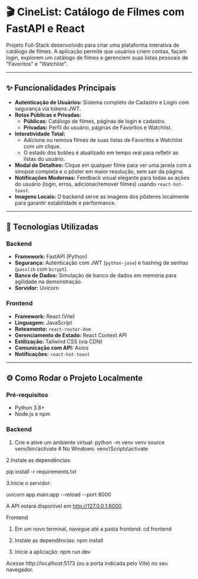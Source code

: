 # 🎬 CineList: Catálogo de Filmes com FastAPI e React



Projeto Full-Stack desenvolvido para criar uma plataforma interativa de catálogo de filmes. A aplicação permite que usuários criem contas, façam login, explorem um catálogo de filmes e gerenciem suas listas pessoais de "Favoritos" e "Watchlist".

---

## ✨ Funcionalidades Principais

- **Autenticação de Usuários:** Sistema completo de Cadastro e Login com segurança via tokens JWT.
- **Rotas Públicas e Privadas:**
  - **Públicas:** Catálogo de filmes, páginas de login e cadastro.
  - **Privadas:** Perfil do usuário, páginas de Favoritos e Watchlist.
- **Interatividade Total:**
  - Adicione ou remova filmes de suas listas de Favoritos e Watchlist com um clique.
  - O estado dos botões é atualizado em tempo real para refletir as listas do usuário.
- **Modal de Detalhes:** Clique em qualquer filme para ver uma janela com a sinopse completa e o pôster em maior resolução, sem sair da página.
- **Notificações Modernas:** Feedback visual elegante para todas as ações do usuário (login, erros, adicionar/remover filmes) usando `react-hot-toast`.
- **Imagens Locais:** O backend serve as imagens dos pôsteres localmente para garantir estabilidade e performance.

---

## 🚀 Tecnologias Utilizadas

### Backend
- **Framework:** FastAPI (Python)
- **Segurança:** Autenticação com JWT (`python-jose`) e hashing de senhas (`passlib` com `bcrypt`).
- **Banco de Dados:** Simulação de banco de dados em memória para agilidade na demonstração.
- **Servidor:** Uvicorn

### Frontend
- **Framework:** React (Vite)
- **Linguagem:** JavaScript
- **Roteamento:** `react-router-dom`
- **Gerenciamento de Estado:** React Context API
- **Estilização:** Tailwind CSS (via CDN)
- **Comunicação com API:** Axios
- **Notificações:** `react-hot-toast`

---

## ⚙️ Como Rodar o Projeto Localmente

### Pré-requisitos
- Python 3.8+
- Node.js e npm

### Backend
1. Crie e ative um ambiente virtual:
python -m venv venv
source venv/bin/activate  # No Windows: venv\Scripts\activate

2.Instale as dependências:

pip install -r requirements.txt

3.Inicie o servidor:

uvicorn app.main:app --reload --port 8000

A API estará disponível em http://127.0.0.1:8000.

Frontend
1. Em um novo terminal, navegue até a pasta frontend:
  cd frontend

2. Instale as dependências:
   npm install

3. Inicie a aplicação:
   npm run dev

Acesse http://localhost:5173 (ou a porta indicada pelo Vite) no seu navegador.

